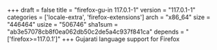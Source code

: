 +++
draft = false
title = "firefox-gu-in 117.0.1-1"
version = "117.0.1-1"
categories = ['locale-extra', 'firefox-extensions']
arch = "x86_64"
size = "446464"
usize = "506746"
sha1sum = "ab3e57078cb8f0ea062db50c2de5a4c937f841ca"
depends = "['firefox>=117.0.1']"
+++
Gujarati language support for Firefox